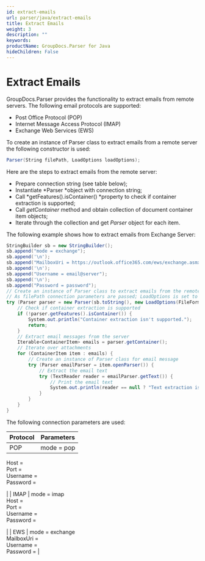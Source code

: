 ```yaml
---
id: extract-emails
url: parser/java/extract-emails
title: Extract Emails
weight: 3
description: ""
keywords: 
productName: GroupDocs.Parser for Java
hideChildren: False
---
```

# Extract Emails

GroupDocs.Parser provides the functionality to extract emails from remote servers. The following email protocols are supported:

*   Post Office Protocol (POP)
*   Internet Message Access Protocol (IMAP)
*   Exchange Web Services (EWS)

To create an instance of Parser class to extract emails from a remote server the following constructor is used:

```csharp
Parser(String filePath, LoadOptions loadOptions);

```

Here are the steps to extract emails from the remote server:

*   Prepare connection string (see table below);
*   Instantiate *Parser *object with connection string;
*   Call *getFeatures().isContainer() *property to check if container extraction is supported;
*   Call *getContainer* method and obtain collection of document container item objects;
*   Iterate through the collection and get *Parser* object for each item.

The following example shows how to extract emails from Exchange Server:

```csharp
StringBuilder sb = new StringBuilder();
sb.append("mode = exchange");
sb.append('\n');
sb.append("MailboxUri = https://outlook.office365.com/ews/exchange.asmx");
sb.append('\n');
sb.append("Username = email@server");
sb.append('\n');
sb.append("Password = password");
// Create an instance of Parser class to extract emails from the remote server
// As filePath connection parameters are passed; LoadOptions is set to Email file format
try (Parser parser = new Parser(sb.toString(), new LoadOptions(FileFormat.Email))) {
    // Check if container extraction is supported
    if (!parser.getFeatures().isContainer()) {
        System.out.println("Container extraction isn't supported.");
        return;
    }
    // Extract email messages from the server
    Iterable<ContainerItem> emails = parser.getContainer();
    // Iterate over attachments
    for (ContainerItem item : emails) {
        // Create an instance of Parser class for email message
        try (Parser emailParser = item.openParser()) {
            // Extract the email text
            try (TextReader reader = emailParser.getText()) {
                // Print the email text
                System.out.println(reader == null ? "Text extraction isn't supported." : reader.readToEnd());
            }
        }
    }
} 
```

The following connection parameters are used:

| Protocol | Parameters |
| --- | --- |
| POP | mode = pop  
Host = <url>  
Port = <port>  
Username = <user-name>  
Password = <password>  
  
 |
| IMAP | mode = imap  
Host = <url>  
Port = <port>  
Username = <user-name>  
Password = <password>  
  
 |
| EWS | mode = exchange  
MailboxUri = <url>  
Username = <user-name>  
Password = <password>
 |
